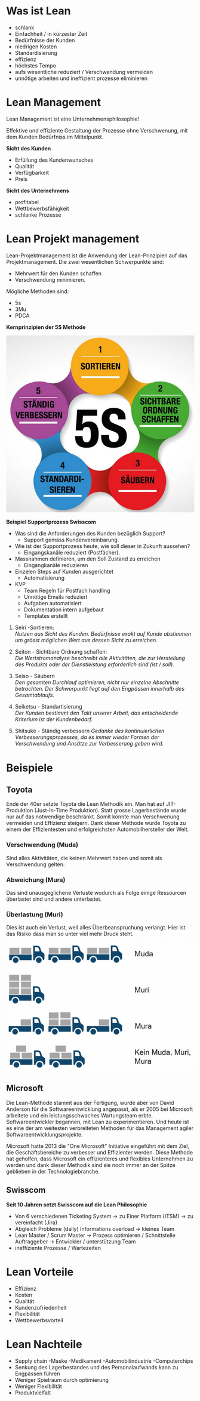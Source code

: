 # Was ist Lean
- schlank
- Einfachheit / in kürzester Zeit
- Bedürfnisse der Kunden
- niedrigen Kosten
- Standardisierung
- effizienz
- höchstes Tempo
- aufs wesentliche reduziert / Verschwendung vermeiden
- unnötige arbeiten und ineffizient prozesse eliminieren

# Lean Management 
 Lean Management ist eine Unternehmensphilosophie! 
 
 Effektive und effiziente Gestaltung der Prozesse ohne Verschwenung, mit dem Kunden Bedürfniss im Mittelpunkt.

**Sicht des Kunden**
- Erfüllung des Kundenwunsches
- Qualität
- Verfügbarkeit
- Preis

**Sicht des Unternehmens**
- profitabel
- Wettbewerbsfähigkeit
- schlanke Prozesse

# Lean Projekt management 
Lean-Projektmanagement ist die Anwendung der Lean-Prinzipien auf das Projektmanagement. 
Die zwei wesentlichen Schwerpunkte sind: 
- Mehrwert für den Kunden schaffen 
- Verschwendung minimieren.

Mögliche Methoden sind:
- 5s 
- 3Mu
- PDCA

**Kernprinzipien der 5S Methode**

![Grundsätze](./images/5S.png)

**Beispiel Supportprozess Swisscom**
- Was sind die Anforderungen des Kunden bezüglich Support?
  - Support gemäss Kundenvereinbarung.
- Wie ist der Supportprozess heute, wie soll dieser in Zukunft aussehen?
  - Eingangskanäle reduziert (Postfächer).
- Massnahmen definieren, um den Soll Zustand zu erreichen
  - Eingangkanäle reduzieren
- Einzelen Steps auf Kunden ausgerichtet
  - Automatisierung 
- KVP
  - Team Regeln für Postfach handling
  - Unnötige Emails reduziert
  - Aufgaben automatisiert
  - Dokumentation intern aufgebaut
  - Templates erstellt

1. Seiri -Sortieren:  
*Nutzen aus Sicht des Kunden. Bedürfnisse exakt auf Kunde abstimmen um grösst möglichen Wert aus dessen Sicht zu erreichen.*

2. Seiton - Sichtbare Ordnung schaffen:  
*Die Wertstromanalyse beschreibt alle Aktivitäten, die zur Herstellung des Produkts oder der Dienstleistung erforderlich sind (ist / soll).*

3. Seiso - Säubern  
*Den gesamten Durchlauf optimieren,  nicht nur einzelne Abschnitte betrachten. Der Schwerpunkt liegt auf den Engpässen innerhalb des Gesamtablaufs.*

4. Seiketsu - Standartisierung  
*Der Kunden bestimmt den Takt unserer Arbeit, das entscheidende Kriterium ist der Kundenbedarf.*

5. Shitsuke - Ständig verbessern 
*Gedanke des kontinuierlichen Verbesserungsprozesses, da es immer wieder Formen der Verschwendung und Ansätze zur Verbesserung geben wird.*

# Beispiele

## Toyota

Ende der 40er setzte Toyota die Lean Methodik ein. Man hat auf JIT-Produktion (Just-In-Time Produktion). Statt grosse Lagerbestände wurde nur auf das notwendige beschränkt. 
Somit konnte man Verschwenung vermeiden und Effizienz steigern. Dank dieser Methode wurde Toyota zu einem der Effizientesten und erfolgreichsten Automobilhersteller der Welt.

### Verschwendung (Muda)

Sind alles Aktivitäten, die keinen Mehrwert haben und somit als Verschwendung gelten.

 ### Abweichung (Mura)

 Das sind unausgeglichene Verluste wodurch als Folge einige Ressourcen überlastet sind und andere unterlastet.

 ### Überlastung (Muri)

 Dies ist auch ein Verlust, weil alles Überbeanspruchung verlangt. Hier ist das Risiko dass man so unter viel mehr Druck steht.

 ![3M](./images/3M.png)

## Microsoft

Die Lean-Methode stammt aus der Fertigung, wurde aber von David Anderson für die Softwareentwicklung angepasst, als er 2005 bei Microsoft arbeitete und ein leistungsschwaches Wartungsteam erbte. Softwareentwickler begannen, mit Lean zu experimentieren. Und heute ist es eine der am weitesten verbreiteten Methoden für das Management agiler Softwareentwicklungsprojekte.

Microsoft hatte 2013 die "One Microsoft" Initiative eingeführt mit dem Ziel, die Geschäftsbereiche zu verbesser und Effizienter werden. Diese Methode hat geholfen, dass Microsoft ein effizienteres und flexibles Unternehmen zu werden und dank dieser Methodik sind sie noch immer an der Spitze geblieben in der Technologiebranche.

## Swisscom
**Seit 10 Jahren setzt Swisscom auf die Lean Philosophie**

- Von 6 verschiedenen Ticketing System -> zu Einer Platform (ITSM) -> zu vereinfacht (Jira) 
- Abgleich Probleme (daily) Informations overload -> kleines Team
- Lean Master / Scrum Master  -> Prozess optimieren / Schnittstelle Auftraggeber -> Entwickler / unterstützung Team 
- ineffiziente Prozesse / Wartezeiten

# Lean Vorteile
- Effizienz
- Kosten 
- Qualität  
- Kundenzufriedenheit 
- Flexibilität
- Wettbewerbsvorteil

# Lean Nachteile
- Supply chain -Maske -Medikament -Automobilindustrie -Computerchips 
- Senkung des Lagerbestandes und des Personalaufwands kann zu Engpässen führen
- Weniger Spielraum durch optimierung
- Weniger Flexibilität
- Produktvielfalt
